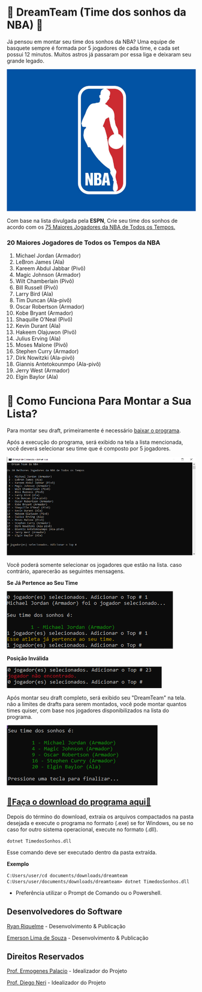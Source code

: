 # 🏀 DreamTeam (Time dos sonhos da NBA) 🏀

Já pensou em montar seu time dos sonhos da NBA? Uma equipe de basquete sempre é formada por 5 jogadores de cada time, e cada set possui 12  minutos. Muitos astros já passaram por essa liga e deixaram seu grande legado. 

![Execução00](img/nba-logo.jpg)

Com base na lista divulgada pela **ESPN**, Crie seu time dos sonhos de acordo com os [75 Maiores Jogadores da NBA de Todos os Tempos.](https://www.torcedores.com/noticias/2022/02/espn-lista-75-melhores-nba) 

### 20 Maiores Jogadores de Todos os Tempos da NBA

01.  Michael Jordan (Armador)
02.  LeBron James (Ala)
03.  Kareem Abdul Jabbar (Pivô)
04.  Magic Johnson (Armador)
05.  Wilt Chamberlain (Pivô)
06.  Bill Russell (Pivô)
07.  Larry Bird (Ala)
08.  Tim Duncan (Ala-pivô)
09.  Oscar Robertson (Armador)
10.  Kobe Bryant (Armador)
11.  Shaquille O’Neal (Pivô)
12.  Kevin Durant (Ala)
13.  Hakeem Olajuwon (Pivô)
14.  Julius Erving (Ala)
15.  Moses Malone (Pivô)
16.  Stephen Curry (Armador)
17.  Dirk Nowitzki (Ala-pivô)
18.  Giannis Antetokounmpo (Ala-pivô)
19.  Jerry West (Armador)
20.  Elgin Baylor (Ala)

# 📌 Como Funciona Para Montar a Sua Lista?

Para montar seu draft, primeiramente é necessário [baixar o programa](dist/DreamTeam.zip). 

Após a execução do programa, será exibido na tela a lista mencionada, você deverá selecionar seu time que é composto por 5 jogadores.

![Execução](img/img001.png)

Você poderá somente selecionar os jogadores que estão na lista. caso contrário, aparecerão as seguintes mensagens.

**Se Já Pertence ao Seu Time**

![Execução2](img/img002.png)

**Posição Inválida**

![Execução3](img/img003.png)

Após montar seu draft completo, será exibido seu "DreamTeam" na tela. não a limites de drafts para serem montados, você pode montar quantos times quiser, com base nos jogadores disponibilizados na lista do programa.


![Execução4](img/img004.png)


## [🏀Faça o download do programa aqui🏀](dist/DreamTeam.zip)

Depois do término do download, extraia os arquivos compactados na pasta desejada e execute o programa no formato (.exe) se for Windows, ou se no caso for outro sistema operacional, execute no formato (.dll). 

```
dotnet TimedosSonhos.dll
```
Esse comando deve ser executado dentro da pasta extraída.

**Exemplo**

```
C:Users/user/cd documents/downloads/dreamteam
C:Users/user/documents/downloads/dreamteam> dotnet TimedosSonhos.dll
```

* Preferência utilizar o Prompt de Comando ou o Powershell.


## Desenvolvedores do Software

[Ryan Riquelme](https://github.com/Floa101213)  - Desenvolvimento & Publicação

[Emerson Lima de Souza](https://github.com/EmersonLSouza)  - Desenvolvimento & Publicação


## Direitos Reservados

[Prof. Ermogenes Palacio](https://github.com/ermogenes) - Idealizador do Projeto

[Prof. Diego Neri](https://github.com/diegoneri) - Idealizador do Projeto
